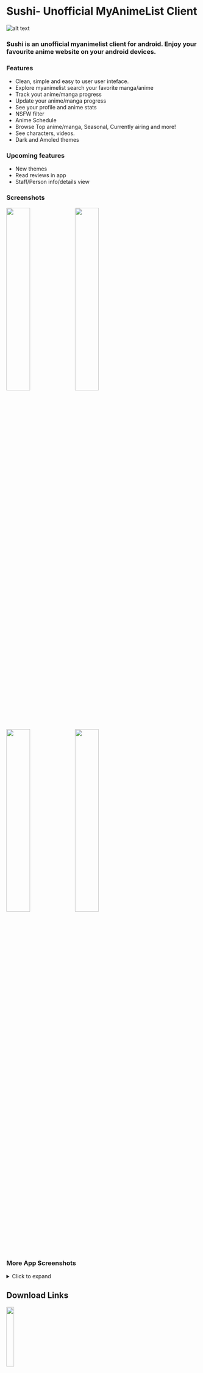 # Sushi- Unofficial MyAnimeList Client

![alt text](https://imgur.com/kpgYGzJ.jpg)

### Sushi is an unofficial myanimelist client for android. Enjoy your favourite anime website on your android devices.

### Features
- Clean, simple and easy to user user inteface.
- Explore myanimelist search your favorite manga/anime
- Track yout anime/manga progress
- Update your anime/manga progress
- See your profile and anime stats
- NSFW filter
- Anime Schedule
- Browse Top anime/manga, Seasonal, Currently airing and more!
- See characters, videos.
- Dark and Amoled themes


### **Upcoming features**
- New themes
- Read reviews in app
- Staff/Person info/details view


### **Screenshots**
<img src="https://imgur.com/XxQNDjZ.jpg" width=35%>
<img src="https://imgur.com/RAAWsma.jpg" width=35%>
<img src="https://imgur.com/SJBq4Y7.jpg" width=35%>
<img src="https://imgur.com/PkJtmg0.jpg" width=35%>

### **More App Screenshots**
<details>
  <summary>Click to expand</summary>
<img src="https://imgur.com/RDTbihJ.jpg" width=100%>
<img src="https://imgur.com/rUAYwJq.jpg" width=40%>
<img src="https://imgur.com/eUPAMYK.jpg" width=40%>
<img src="https://imgur.com/9ieGwWv.jpg" width=40%>
  
 </details>

## **Download Links**

[<img src="https://imgur.com/5MGGeSx.png" width=20%>](https://play.google.com/store/apps/details?id=com.destructo.sushi_mal)

## **Sushi Discord**
#### Join the discord channel for reporting bugs, feature requests/suggestions, latest updates/news etc.
[<img src="https://imgur.com/P4mM54a.png" width=20%>](https://discord.gg/EkrQu98nKM)
 
## **Credits**

- Myanimelist for their api
- Jikan for their api
- Thanks to @ZeroCrystal and @Xinil for
 helping me with api related queries
- @axiel7 for helping me with the app


### **F.A.Q**

**I encountered an error/issue/bug in app what should I do?**\
Post it on the discord server, I or someone else will help you about your issue you can also stay updated, to know if that issue was solved already or not.

**How to contact me?**\
You can mention me on the discord server I will try to answer your queries as best as I can.

### Help translate the app

bit.ly/translate-sushi



